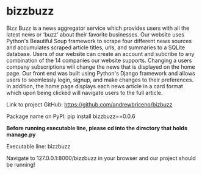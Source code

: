 # bizzbuzz
Bizz Buzz is a news aggregator service which provides users with all the latest news or ‘buzz’ about their favorite businesses. Our website uses Python's Beautiful Soup framework to scrape four different news sources and accumulates scraped article titles, urls, and summaries to a SQLite database. Users of our website can create an account and subcribe to any combination of the 14 companies our website supports. Changing a users company subscriptions will change the news that is displayed on the home page. Our front end was built using Python's Django framework and allows users to seemlessly login, signup, and make changes to their preferences. In addition, the home page displays each news article in a card format which upon being clicked will navigate users to the full article.

Link to project GitHub: https://github.com/andrewbriceno/bizbuzz

Package name on PyPI: pip install bizzbuzz==0.0.6

****Before running executable line, please cd into the directory that holds manage.py****

Executable line: bizzbuzz

Navigate to 127.0.0.1:8000/bizzbuzz in your browser and our project should be running!
